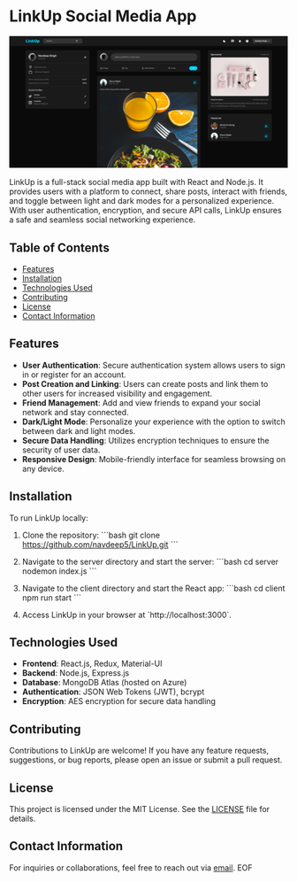 # LinkUp Social Media App

![LinkUp App Screenshot](public/assets/screenshot.png) 

LinkUp is a full-stack social media app built with React and Node.js. It provides users with a platform to connect, share posts, interact with friends, and toggle between light and dark modes for a personalized experience. With user authentication, encryption, and secure API calls, LinkUp ensures a safe and seamless social networking experience.

## Table of Contents

- [Features](#features)
- [Installation](#installation)
- [Technologies Used](#technologies-used)
- [Contributing](#contributing)
- [License](#license)
- [Contact Information](#contact-information)

## Features

- **User Authentication**: Secure authentication system allows users to sign in or register for an account.
- **Post Creation and Linking**: Users can create posts and link them to other users for increased visibility and engagement.
- **Friend Management**: Add and view friends to expand your social network and stay connected.
- **Dark/Light Mode**: Personalize your experience with the option to switch between dark and light modes.
- **Secure Data Handling**: Utilizes encryption techniques to ensure the security of user data.
- **Responsive Design**: Mobile-friendly interface for seamless browsing on any device.

## Installation

To run LinkUp locally:

1. Clone the repository:
   \`\`\`bash
   git clone https://github.com/navdeep5/LinkUp.git
   \`\`\`

2. Navigate to the server directory and start the server:
   \`\`\`bash
   cd server
   nodemon index.js
   \`\`\`

3. Navigate to the client directory and start the React app:
   \`\`\`bash
   cd client
   npm run start
   \`\`\`

4. Access LinkUp in your browser at \`http://localhost:3000\`.

## Technologies Used

- **Frontend**: React.js, Redux, Material-UI
- **Backend**: Node.js, Express.js
- **Database**: MongoDB Atlas (hosted on Azure)
- **Authentication**: JSON Web Tokens (JWT), bcrypt
- **Encryption**: AES encryption for secure data handling

## Contributing

Contributions to LinkUp are welcome! If you have any feature requests, suggestions, or bug reports, please open an issue or submit a pull request.

## License

This project is licensed under the MIT License. See the [LICENSE](LICENSE) file for details.

## Contact Information

For inquiries or collaborations, feel free to reach out via [email](mailto:navdeep5@ualberta.ca).
EOF
